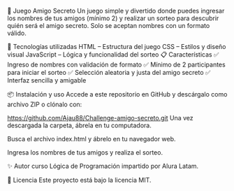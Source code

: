 🎁 Juego Amigo Secreto
Un juego simple y divertido donde puedes ingresar los nombres de tus amigos (mínimo 2) y realizar un sorteo para descubrir quién será el amigo secreto.
Solo se aceptan nombres con un formato válido.

🚀 Tecnologías utilizadas
HTML – Estructura del juego
CSS – Estilos y diseño visual
JavaScript – Lógica y funcionalidad del sorteo
📋 Características
✅ Ingreso de nombres con validación de formato
✅ Mínimo de 2 participantes para iniciar el sorteo
✅ Selección aleatoria y justa del amigo secreto
✅ Interfaz sencilla y amigable

📦 Instalación y uso
Accede a este repositorio en GitHub y descárgalo como archivo ZIP o clónalo con:

https://github.com/Ajau88/Challenge-amigo-secreto.git
Una vez descargada la carpeta, ábrela en tu computadora.

Busca el archivo index.html y ábrelo en tu navegador web.

Ingresa los nombres de tus amigos y realiza el sorteo.

✨ Autor  curso Lógica de Programación impartido por Alura Latam.

📄 Licencia Este proyecto está bajo la licencia MIT.
